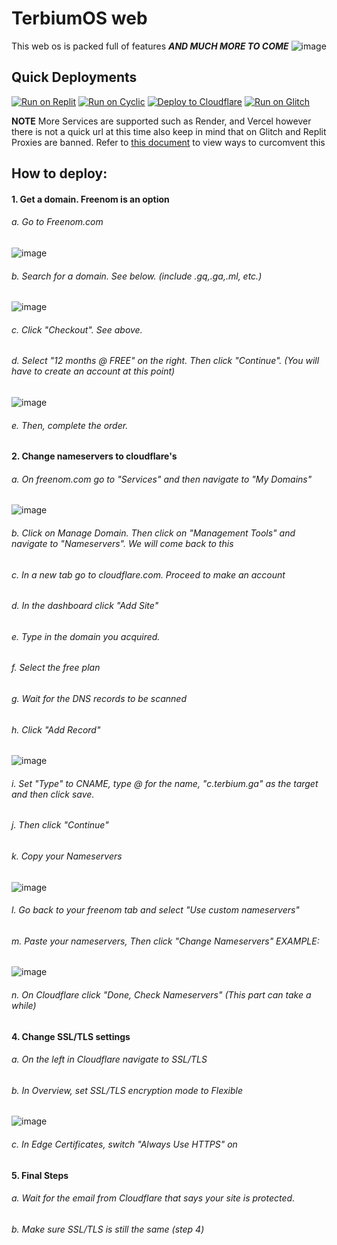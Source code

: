 # TerbiumOS web
This web os is packed full of features ***AND MUCH MORE TO COME***
![image](https://github.com/TerbiumOS/webOS/blob/main/Terbium.png?raw=true)

## Quick Deployments

[![Run on Replit](https://raw.githubusercontent.com/BinBashBanana/deploy-buttons/master/buttons/remade/replit.svg)](https://replit.com/github/TerbiumOS/webOS)
[![Run on Cyclic](https://raw.githubusercontent.com/BinBashBanana/deploy-buttons/master/buttons/official/cyclic.svg)](https://app.cyclic.sh/api/app/deploy/TerbiumOS/webOS)
[![Deploy to Cloudflare](https://raw.githubusercontent.com/z1g-project/terbium/main/static/resources/cflogo.png)](https://github.com/z1g-project/Terbium/wiki/Deploy-to-Cloudflare-Pages)
[![Run on Glitch](https://raw.githubusercontent.com/BinBashBanana/deploy-buttons/master/buttons/official/glitch.svg)](https://glitch.com/edit/#!/import/github/TerbiumOS/webOS)

**NOTE** More Services are supported such as  Render, and Vercel however there is not a quick url at this time also keep in mind that on Glitch and Replit Proxies are banned. Refer to [this document](https://github.com/titaniumnetwork-dev/Ultraviolet-App/wiki/Circumventing-deployment-restrictions) to view ways to curcomvent this

## How to deploy:

#### 1. Get a domain. Freenom is an option
  
  ###### a. Go to Freenom.com
![image](https://user-images.githubusercontent.com/107008636/208792596-88692e65-f009-410b-adc9-48aea78c4c27.png)
  ###### b. Search for a domain. See below. (include .gq,.ga,.ml, etc.)
![image](https://user-images.githubusercontent.com/107008636/208793067-61ff29fa-2ea5-428e-b1d0-fd88086afba6.png)
  ###### c. Click "Checkout". See above.
  ###### d. Select "12 months @ FREE" on the right. Then click "Continue". (You will have to create an account at this point)
![image](https://user-images.githubusercontent.com/107008636/208793754-d384fc31-93f3-48ce-a94f-0116d7dee151.png)
  ###### e. Then, complete the order.

#### 2. Change nameservers to cloudflare's
  
  ###### a. On freenom.com go to "Services" and then navigate to "My Domains"
![image](https://user-images.githubusercontent.com/107008636/208794387-f0c3b227-b90b-468e-98d9-30e735e3b66b.png)

  ###### b. Click on Manage Domain. Then click on "Management Tools" and navigate to "Nameservers". We will come back to this
  
  ###### c. In a new tab go to cloudflare.com. Proceed to make an account
  
  ###### d. In the dashboard click "Add Site"
  
  ###### e. Type in the domain you acquired.
  
  ###### f. Select the free plan
  
  ###### g. Wait for the DNS records to be scanned
  
  ###### h. Click "Add Record"
![image](https://user-images.githubusercontent.com/107008636/208797506-11ce43d9-e077-49f5-b4d7-ee8c51854ab1.png)

  ###### i. Set "Type" to CNAME, type @ for the name, "c.terbium.ga" as the target and then click save.
  
  ###### j. Then click "Continue"
  
  ###### k. Copy your Nameservers
![image](https://user-images.githubusercontent.com/107008636/208826599-e1ab0a7d-bd2f-413e-ac1a-c7c1bafb6371.png)

  ###### l. Go back to your freenom tab and select "Use custom nameservers"
  
  ###### m. Paste your nameservers, Then click "Change Nameservers" EXAMPLE:
![image](https://user-images.githubusercontent.com/107008636/208798282-d8ebede1-8955-49b0-b6bf-93e9c155c861.png)

  ###### n. On Cloudflare click "Done, Check Nameservers" (This part can take a while)
  
  
#### 4. Change SSL/TLS settings

  ###### a. On the left in Cloudflare navigate to SSL/TLS
  
  ###### b. In Overview, set SSL/TLS encryption mode to Flexible
  ![image](https://user-images.githubusercontent.com/49733954/233819686-649d2330-04a7-4ae3-9373-69e6bdab3418.png)
  
  ###### c. In Edge Certificates, switch "Always Use HTTPS" on
  
  
#### 5. Final Steps

  ###### a. Wait for the email from Cloudflare that says your site is protected.
  
  ###### b. Make sure SSL/TLS is still the same (step 4)
